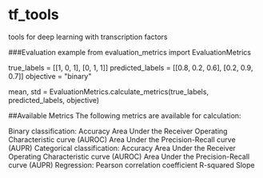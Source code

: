 # tf_tools
tools for deep learning with transcription factors


###Evaluation example
from evaluation_metrics import EvaluationMetrics

true_labels = [[1, 0, 1], [0, 1, 1]]
predicted_labels = [[0.8, 0.2, 0.6], [0.2, 0.9, 0.7]]
objective = "binary"

mean, std = EvaluationMetrics.calculate_metrics(true_labels, predicted_labels, objective)

##Available Metrics
The following metrics are available for calculation:

Binary classification:
Accuracy
Area Under the Receiver Operating Characteristic curve (AUROC)
Area Under the Precision-Recall curve (AUPR)
Categorical classification:
Accuracy
Area Under the Receiver Operating Characteristic curve (AUROC)
Area Under the Precision-Recall curve (AUPR)
Regression:
Pearson correlation coefficient
R-squared
Slope
